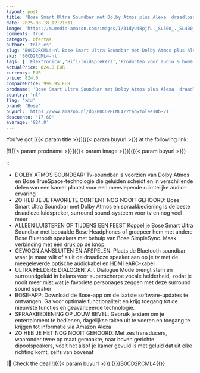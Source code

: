 ```yaml
---
layout: post
title: 'Bose Smart Ultra Soundbar met Dolby Atmos plus Alexa  draadloze Bluetooth AI  Surround Sound System voor tv  Zwart'
date: 2025-08-18 12:21:11
image: 'https://m.media-amazon.com/images/I/31dyU4BpjfL._SL500_._SL400_.jpg'
comments: true
category: ofertas
author: 'tole.es'
slug: 'B0CD2RCML4-nl Bose Smart Ultra Soundbar met Dolby Atmos plus Alexa...'
sku: 'B0CD2RCML4-nl'
tags: [ 'Elektronica','Hifi-luidsprekers','Producten voor audio & home cinema','Soundbar luidsprekers','bose','🇳🇱', ]
actualPrice: 824.0 EUR
currency: EUR
price: 824.0
comparePrice: 999.95 EUR
prodname: 'Bose Smart Ultra Soundbar met Dolby Atmos plus Alexa  draadloze Bluetooth AI  Surround Sound System voor tv  Zwart'
country: 'nl'
flag: '🇳🇱'
brand: 'Bose'
buyurl: 'https://www.amazon.nl/dp/B0CD2RCML4/?tag=tolees0b-21'
descuento: '17.60'
average: '824.0'
---
```


You've got [{{< param title >}}]({{< param buyurl >}}) at the following link:

[![{{< param prodname >}}]({{< param image >}})]({{< param buyurl >}})

ℹ️:

- DOLBY ATMOS SOUNDBAR: Tv-soundbar is voorzien van Dolby Atmos en Bose TrueSpace-technologie die geluiden scheidt en in verschillende delen van een kamer plaatst voor een meeslepende ruimtelijke audio-ervaring
- ZO HEB JE JE FAVORIETE CONTENT NOG NOOIT GEHOORD: Bose Smart Ultra Soundbar met Dolby Atmos en spraakbediening is de beste draadloze luidspreker, surround sound-systeem voor tv en nog veel meer
- ALLEEN LUISTEREN OF TIJDENS EEN FEEST Koppel je Bose Smart Ultra Soundbar met bepaalde Bose Headphones of groepeer hem met andere Bose Bluetooth speakers met behulp van Bose SimpleSync. Maak verbinding met één druk op de knop.
- GEWOON AANSLUITEN EN AFSPELEN: Plaats de Bluetooth soundbar waar je maar wilt of sluit de draadloze speaker aan op je tv met de meegeleverde optische audiokabel en HDMI eARC-kabel
- ULTRA HELDERE DIALOGEN: A.I. Dialogue Mode brengt stem en surroundgeluid in balans voor superscherpe vocale helderheid, zodat je nooit meer mist wat je favoriete personages zeggen met deze surround sound speaker
- BOSE-APP: Download de Bose-app om de laatste software-updates te ontvangen. Ga voor optimale functionaliteit en krijg toegang tot de nieuwste functies en geavanceerde technologie.
- SPRAAKBEDIENING OP JOUW BEVEL: Gebruik je stem om je entertainment te bedienen, dagelijkse taken uit te voeren en toegang te krijgen tot informatie via Amazon Alexa
- ZO HEB JE HET NOG NOOIT GEHOORD: Met zes transducers, waaronder twee op maat gemaakte, naar boven gerichte dipoolspeakers, voelt het alsof je kamer gevuld is met geluid dat uit elke richting komt, zelfs van bovenaf

[🛒 Check the deal!!]({{< param buyurl >}})
{{<world>}}B0CD2RCML4{{</world>}}
